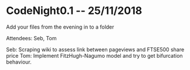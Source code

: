 # CodeNight0.1 -- 25/11/2018

Add your files from the evening in to a folder


Attendees: Seb, Tom

Seb: Scraping wiki to assess link between pageviews and FTSE500 share price
Tom: Implement FitzHugh-Nagumo model and try to get bifurcation behaviour.
